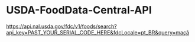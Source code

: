 # USDA-FoodData-Central-API

https://api.nal.usda.gov/fdc/v1/foods/search?api_key=PAST_YOUR_SERIAL_CODE_HERE&fdcLocale=pt_BR&query=maçã